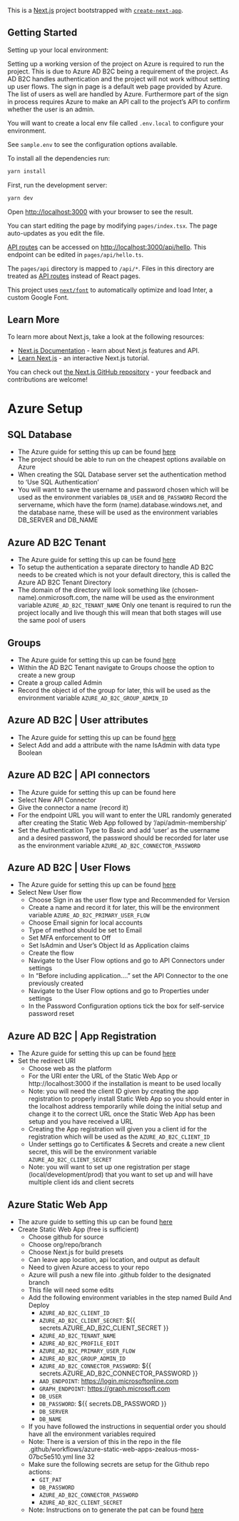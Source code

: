 This is a [Next.js](https://nextjs.org/) project bootstrapped with [`create-next-app`](https://github.com/vercel/next.js/tree/canary/packages/create-next-app).

## Getting Started

Setting up your local environment:

Setting up a working version of the project on Azure is required to run the project. This is due to Azure AD B2C being a requirement of the project. As AD B2C handles authentication and the project will not work without setting up user flows. The sign in page is a default web page provided by Azure. The list of users as well are handled by Azure. Furthermore part of the sign in process requires Azure to make an API call to the project’s API to confirm whether the user is an admin.

You will want to create a local env file called `.env.local` to configure your environment.

See `sample.env` to see the configuration options available.

To install all the dependencies run:

```bash
yarn install
```

First, run the development server:

```bash
yarn dev
```

Open [http://localhost:3000](http://localhost:3000) with your browser to see the result.

You can start editing the page by modifying `pages/index.tsx`. The page auto-updates as you edit the file.

[API routes](https://nextjs.org/docs/api-routes/introduction) can be accessed on [http://localhost:3000/api/hello](http://localhost:3000/api/hello). This endpoint can be edited in `pages/api/hello.ts`.

The `pages/api` directory is mapped to `/api/*`. Files in this directory are treated as [API routes](https://nextjs.org/docs/api-routes/introduction) instead of React pages.

This project uses [`next/font`](https://nextjs.org/docs/basic-features/font-optimization) to automatically optimize and load Inter, a custom Google Font.

## Learn More

To learn more about Next.js, take a look at the following resources:

- [Next.js Documentation](https://nextjs.org/docs) - learn about Next.js features and API.
- [Learn Next.js](https://nextjs.org/learn) - an interactive Next.js tutorial.

You can check out [the Next.js GitHub repository](https://github.com/vercel/next.js/) - your feedback and contributions are welcome!

# Azure Setup

## SQL Database

- The Azure guide for setting this up can be found [here](https://learn.microsoft.com/en-us/azure/azure-sql/database/single-database-create-quickstart?view=azuresql&tabs=azure-portal)
- The project should be able to run on the cheapest options available on Azure
- When creating the SQL Database server set the authentication method to ‘Use SQL Authentication’
- You will want to save the username and password chosen which will be used as the environment variables `​​DB_USER` and `DB_PASSWORD`
  Record the servername, which have the form (name).database.windows.net, and the database name, these will be used as the environment variables DB_SERVER and DB_NAME

## Azure AD B2C Tenant

- The Azure guide for setting this up can be found [here](https://learn.microsoft.com/en-ca/azure/active-directory-b2c/tutorial-create-tenant?WT.mc_id=Portal-Microsoft_AAD_B2CAdmin)
- To setup the authentication a separate directory to handle AD B2C needs to be created which is not your default directory, this is called the Azure AD B2C Tenant Directory
- The domain of the directory will look something like (chosen-name).onmicrosoft.com, the name will be used as the environment variable `AZURE_AD_B2C_TENANT_NAME`
  Only one tenant is required to run the project locally and live though this will mean that both stages will use the same pool of users

## Groups

- The Azure guide for setting this up can be found [here](https://learn.microsoft.com/en-us/azure/active-directory/fundamentals/how-to-manage-groups)
- Within the AD B2C Tenant navigate to Groups choose the option to create a new group
- Create a group called Admin
- Record the object id of the group for later, this will be used as the environment variable `AZURE_AD_B2C_GROUP_ADMIN_ID`

## Azure AD B2C | User attributes

- The Azure guide for setting this up can be found [here](https://learn.microsoft.com/en-us/azure/active-directory/external-identities/user-flow-add-custom-attributes)
- Select Add and add a attribute with the name IsAdmin with data type Boolean

## Azure AD B2C | API connectors

- The Azure guide for setting this up can be found here
- Select New API Connector
- Give the connector a name (record it)
- For the endpoint URL you will want to enter the URL randomly generated after creating the Static Web App followed by ‘/api/admin-membership’
- Set the Authentication Type to Basic and add ‘user’ as the username and a desired password, the password should be recorded for later use as the environment variable `AZURE_AD_B2C_CONNECTOR_PASSWORD`

## Azure AD B2C | User Flows

- The Azure guide for setting this up can be found [here](https://learn.microsoft.com/en-us/azure/active-directory-b2c/add-sign-up-and-sign-in-policy?pivots=b2c-user-flow)
- Select New User flow
  - Choose Sign in as the user flow type and Recommended for Version
  - Create a name and record it for later, this will be the environment variable `AZURE_AD_B2C_PRIMARY_USER_FLOW`
  - Choose Email signin for local accounts
  - Type of method should be set to Email
  - Set MFA enforcement to Off
  - Set IsAdmin and User’s Object Id as Application claims
  - Create the flow
  - Navigate to the User Flow options and go to API Connectors under settings
  - In “Before including application….” set the API Connector to the one previously created
  - Navigate to the User Flow options and go to Properties under settings
  - In the Password Configuration options tick the box for self-service password reset

## Azure AD B2C | App Registration

- The Azure guide for setting this up can be found [here](https://learn.microsoft.com/en-us/azure/active-directory-b2c/tutorial-register-applications?tabs=app-reg-ga)
- Set the redirect URI
  - Choose web as the platform
  - For the URI enter the URL of the Static Web App or http://localhost:3000 if the installation is meant to be used locally
  - Note: you will need the client ID given by creating the app registration to properly install Static Web App so you should enter in the localhost address temporarily while doing the initial setup and change it to the correct URL once the Static Web App has been setup and you have received a URL
  - Creating the App registration will given you a client id for the registration which will be used as the `AZURE_AD_B2C_CLIENT_ID`
  - Under settings go to Certificates & Secrets and create a new client secret, this will be the environment variable `AZURE_AD_B2C_CLIENT_SECRET`
  - Note: you will want to set up one registration per stage (local/development/prod) that you want to set up and will have multiple client ids and client secrets

## Azure Static Web App

- The azure guide to setting this up can be found [here](https://learn.microsoft.com/en-us/azure/static-web-apps/get-started-portal?tabs=vanilla-javascript&pivots=github)
- Create Static Web App (free is sufficient)
  - Choose github for source
  - Choose org/repo/branch
  - Choose Next.js for build presets
  - Can leave app location, api location, and output as default
  - Need to given Azure access to your repo
  - Azure will push a new file into .github folder to the designated branch
  - This file will need some edits
  - Add the following environment variables in the step named Build And Deploy
    - `AZURE_AD_B2C_CLIENT_ID`
    - `AZURE_AD_B2C_CLIENT_SECRET`: ${{ secrets.AZURE_AD_B2C_CLIENT_SECRET }}
    - `AZURE_AD_B2C_TENANT_NAME`
    - `AZURE_AD_B2C_PROFILE_EDIT`
    - `AZURE_AD_B2C_PRIMARY_USER_FLOW`
    - `AZURE_AD_B2C_GROUP_ADMIN_ID`
    - `AZURE_AD_B2C_CONNECTOR_PASSWORD`: ${{ secrets.AZURE_AD_B2C_CONNECTOR_PASSWORD }}
    - `AAD_ENDPOINT`: https://login.microsoftonline.com
    - `GRAPH_ENDPOINT`: https://graph.microsoft.com
    - `DB_USER`
    - `DB_PASSWORD`: ${{ secrets.DB_PASSWORD }}
    - `DB_SERVER`
    - `DB_NAME`
  - If you have followed the instructions in sequential order you should have all the environment variables required
  - Note: There is a version of this in the repo in the file .github/workflows/azure-static-web-apps-zealous-moss-07bc5e510.yml line 32
  - Make sure the following secrets are setup for the Github repo actions:
    - `GIT_PAT`
    - `DB_PASSWORD`
    - `AZURE_AD_B2C_CONNECTOR_PASSWORD`
    - `AZURE_AD_B2C_CLIENT_SECRET`
  - Note: Instructions on to generate the pat can be found [here](https://docs.github.com/en/authentication/keeping-your-account-and-data-secure/creating-a-personal-access-token)
